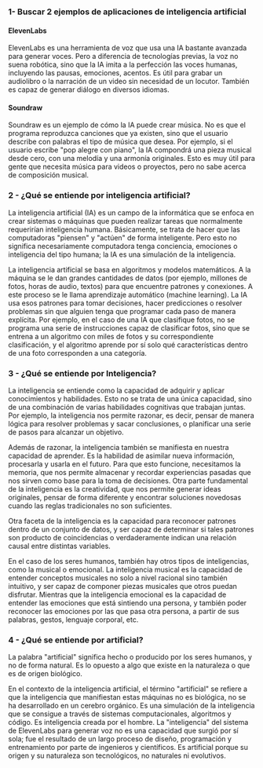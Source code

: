 
### 1- Buscar 2 ejemplos de aplicaciones de inteligencia artificial

#### ElevenLabs

ElevenLabs es una herramienta de voz que usa una IA bastante avanzada para generar voces. Pero a diferencia de tecnologías previas, la voz no suena robótica, sino que la IA imita a la perfección las voces humanas, incluyendo las pausas, emociones, acentos. Es útil para grabar un audiolibro o la narración de un video sin necesidad de un locutor. También es capaz de generar diálogo en diversos idiomas.

#### Soundraw

Soundraw es un ejemplo de cómo la IA puede crear música. No es que el programa reproduzca canciones que ya existen, sino que el usuario describe con palabras el tipo de música que desea. Por ejemplo, si el usuario escribe "pop alegre con piano", la IA compondrá una pieza musical desde cero, con una melodía y una armonía originales. Esto es muy útil para gente que necesita música para videos o proyectos, pero no sabe acerca de composición musical.


### 2 - ¿Qué se entiende por inteligencia artificial?

La inteligencia artificial (IA) es un campo de la informática que se enfoca en crear sistemas o máquinas que pueden realizar tareas que normalmente requerirían inteligencia humana. Básicamente, se trata de hacer que las computadoras "piensen" y "actúen" de forma inteligente. Pero esto no significa necesariamente computadora tenga conciencia, emociones o inteligencia del tipo humana; la IA es una simulación de la inteligencia.

La inteligencia artificial se basa en algoritmos y modelos matemáticos. A la máquina se le dan grandes cantidades de datos (por ejemplo, millones de fotos, horas de audio, textos) para que encuentre patrones y conexiones. A este proceso se le llama aprendizaje automático (machine learning). La IA usa esos patrones para tomar decisiones, hacer predicciones o resolver problemas sin que alguien tenga que programar cada paso de manera explícita. Por ejemplo, en el caso de una IA que clasifique fotos, no se programa una serie de instrucciones capaz de clasificar fotos, sino que se entrena a un algoritmo con miles de fotos y su correspondiente clasificación, y el algoritmo aprende por sí solo qué características dentro de una foto corresponden a una categoría.


### 3 - ¿Qué se entiende por Inteligencia?

La inteligencia se entiende como la capacidad de adquirir y aplicar conocimientos y habilidades. Esto no se trata de una única capacidad, sino de una combinación de varias habilidades cognitivas que trabajan juntas. Por ejemplo, la inteligencia nos permite razonar, es decir, pensar de manera lógica para resolver problemas y sacar conclusiones, o planificar una serie de pasos para alcanzar un objetivo.

Además de razonar, la inteligencia también se manifiesta en nuestra capacidad de aprender. Es la habilidad de asimilar nueva información, procesarla y usarla en el futuro. Para que esto funcione, necesitamos la memoria, que nos permite almacenar y recordar experiencias pasadas que nos sirven como base para la toma de decisiones. Otra parte fundamental de la inteligencia es la creatividad, que nos permite generar ideas originales, pensar de forma diferente y encontrar soluciones novedosas cuando las reglas tradicionales no son suficientes.

Otra faceta de la inteligencia es la capacidad para reconocer patrones dentro de un conjunto de datos, y ser capaz de determinar si tales patrones son producto de coincidencias o verdaderamente indican una relación causal entre distintas variables.

En el caso de los seres humanos, también hay otros tipos de inteligencias, como la musical o emocional. La inteligencia musical es la capacidad de entender conceptos musicales no solo a nivel racional sino también intuitivo, y ser capaz de componer piezas musicales que otros puedan disfrutar. Mientras que la inteligencia emocional es la capacidad de entender las emociones que está sintiendo una persona, y también poder reconocer las emociones por las que pasa otra persona, a partir de sus palabras, gestos, lenguaje corporal, etc.


### 4 - ¿Qué se entiende por artificial?

La palabra "artificial" significa hecho o producido por los seres humanos, y no de forma natural. Es lo opuesto a algo que existe en la naturaleza o que es de origen biológico.

En el contexto de la inteligencia artificial, el término "artificial" se refiere a que la inteligencia que manifiestan estas máquinas no es biológica, no se ha desarrollado en un cerebro orgánico. Es una simulación de la inteligencia que se consigue a través de sistemas computacionales, algoritmos y código. Es inteligencia creada por el hombre. La "inteligencia" del sistema de ElevenLabs para generar voz no es una capacidad que surgió por sí sola; fue el resultado de un largo proceso de diseño, programación y entrenamiento por parte de ingenieros y científicos. Es artificial porque su origen y su naturaleza son tecnológicos, no naturales ni evolutivos.
